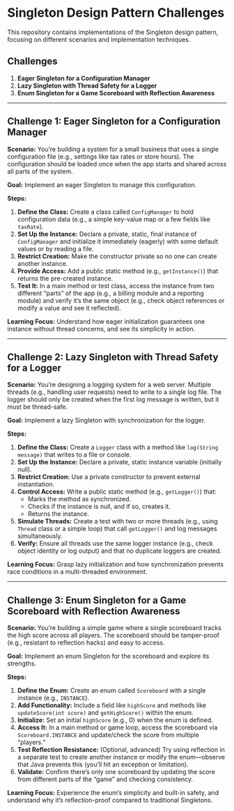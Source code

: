 
# Singleton Design Pattern Challenges

This repository contains implementations of the Singleton design pattern, focusing on different scenarios and implementation techniques.

## Challenges

1.  **Eager Singleton for a Configuration Manager**
2.  **Lazy Singleton with Thread Safety for a Logger**
3.  **Enum Singleton for a Game Scoreboard with Reflection Awareness**

---

## Challenge 1: Eager Singleton for a Configuration Manager

**Scenario:** You’re building a system for a small business that uses a single configuration file (e.g., settings like tax rates or store hours). The configuration should be loaded once when the app starts and shared across all parts of the system.

**Goal:** Implement an eager Singleton to manage this configuration.

**Steps:**

1.  **Define the Class:** Create a class called `ConfigManager` to hold configuration data (e.g., a simple key-value map or a few fields like `taxRate`).
2.  **Set Up the Instance:** Declare a private, static, final instance of `ConfigManager` and initialize it immediately (eagerly) with some default values or by reading a file.
3.  **Restrict Creation:** Make the constructor private so no one can create another instance.
4.  **Provide Access:** Add a public static method (e.g., `getInstance()`) that returns the pre-created instance.
5.  **Test It:** In a main method or test class, access the instance from two different “parts” of the app (e.g., a billing module and a reporting module) and verify it’s the same object (e.g., check object references or modify a value and see it reflected).

**Learning Focus:** Understand how eager initialization guarantees one instance without thread concerns, and see its simplicity in action.

---

## Challenge 2: Lazy Singleton with Thread Safety for a Logger

**Scenario:** You’re designing a logging system for a web server. Multiple threads (e.g., handling user requests) need to write to a single log file. The logger should only be created when the first log message is written, but it must be thread-safe.

**Goal:** Implement a lazy Singleton with synchronization for the logger.

**Steps:**

1.  **Define the Class:** Create a `Logger` class with a method like `log(String message)` that writes to a file or console.
2.  **Set Up the Instance:** Declare a private, static instance variable (initially null).
3.  **Restrict Creation:** Use a private constructor to prevent external instantiation.
4.  **Control Access:** Write a public static method (e.g., `getLogger()`) that:
    * Marks the method as synchronized.
    * Checks if the instance is null, and if so, creates it.
    * Returns the instance.
5.  **Simulate Threads:** Create a test with two or more threads (e.g., using `Thread` class or a simple loop) that call `getLogger()` and log messages simultaneously.
6.  **Verify:** Ensure all threads use the same logger instance (e.g., check object identity or log output) and that no duplicate loggers are created.

**Learning Focus:** Grasp lazy initialization and how synchronization prevents race conditions in a multi-threaded environment.

---

## Challenge 3: Enum Singleton for a Game Scoreboard with Reflection Awareness

**Scenario:** You’re building a simple game where a single scoreboard tracks the high score across all players. The scoreboard should be tamper-proof (e.g., resistant to reflection hacks) and easy to access.

**Goal:** Implement an enum Singleton for the scoreboard and explore its strengths.

**Steps:**

1.  **Define the Enum:** Create an enum called `Scoreboard` with a single instance (e.g., `INSTANCE`).
2.  **Add Functionality:** Include a field like `highScore` and methods like `updateScore(int score)` and `getHighScore()` within the enum.
3.  **Initialize:** Set an initial `highScore` (e.g., 0) when the enum is defined.
4.  **Access It:** In a main method or game loop, access the scoreboard via `Scoreboard.INSTANCE` and update/check the score from multiple “players.”
5.  **Test Reflection Resistance:** (Optional, advanced) Try using reflection in a separate test to create another instance or modify the enum—observe that Java prevents this (you’ll hit an exception or limitation).
6.  **Validate:** Confirm there’s only one scoreboard by updating the score from different parts of the “game” and checking consistency.

**Learning Focus:** Experience the enum’s simplicity and built-in safety, and understand why it’s reflection-proof compared to traditional Singletons.

